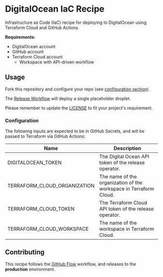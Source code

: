 # DigitalOcean IaC Recipe

Infrastructure as Code (IaC) recipe for deploying to DigitalOcean using Terraform Cloud and GitHub Actions.

**Requirements:**

- DigitalOcean account
- GitHub account
- Terraform Cloud account
    - Workspace with API-driven workflow

## Usage

Fork this repository and configure your repo (see [configuration section](#configuration)).

The [Release Workflow](./.github/workflows/release.yaml) will deploy a single placeholder droplet.

Please remember to update the [LICENSE](./LICENSE) to fit your project's requirement.

### Configuration

The following inputs are expected to be in GitHub Secrets, and will be passed to Terraform via GitHub Actions:

| Name                         | Description                                                       |
| ---------------------------- | ----------------------------------------------------------------- |
| DIGITALOCEAN_TOKEN           | The Digital Ocean API token of the release operator.              |
| TERRAFORM_CLOUD_ORGANIZATION | The name of the organization of the workspace in Terraform Cloud. |
| TERRAFORM_CLOUD_TOKEN        | The Terraform Cloud API token of the release operator.            |
| TERRAFORM_CLOUD_WORKSPACE    | The name of the workspace in Terraform Cloud.                     |

## Contributing

This recipe follows the [GitHub Flow][github-flow-guide] workflow, and releases to the **production** environment.

[github-flow-guide]: https://guides.github.com/introduction/flow/

